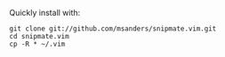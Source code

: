 Quickly install with:

    git clone git://github.com/msanders/snipmate.vim.git
	cd snipmate.vim
	cp -R * ~/.vim
